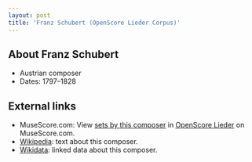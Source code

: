 ```yaml
---
layout: post
title: 'Franz Schubert (OpenScore Lieder Corpus)'
---
```


## About Franz Schubert

- Austrian composer
- Dates: 1797–1828

## External links

- MuseScore.com: View [sets by this composer] in [OpenScore Lieder] on MuseScore.com.
- [Wikipedia]: text about this composer.
- [Wikidata]: linked data about this composer.

[Wikipedia]: https://en.wikipedia.org/wiki/Franz_Schubert
[Wikidata]: https://www.wikidata.org/wiki/Q7312
[sets by this composer]: https://musescore.com/openscore-lieder-corpus/sets?order=title&text=Schubert,+Franz
[OpenScore Lieder]: https://musescore.com/openscore-lieder-corpus

